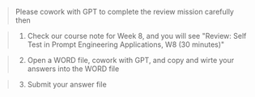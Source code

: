 >  Please cowork with GPT to complete the review mission carefully then 

> 1. Check our course note for Week 8, and you will see "Review: Self Test in Prompt Engineering Applications, W8 (30 minutes)"

> 2. Open a WORD file, cowork with GPT, and copy and wirte your answers into the WORD file

> 3. Submit your answer file

